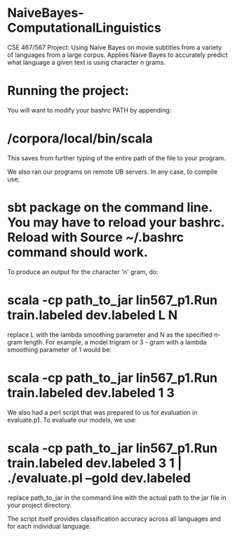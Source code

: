 # NaiveBayes-ComputationalLinguistics

CSE 467/567 Project: Using Naive Bayes on movie subtitles from a variety of languages from a large corpus. Applies Naive Bayes to accurately predict what language a given text is using character n grams. 

# Running the project:

You will want to modify your bashrc PATH by appending:

# /corpora/local/bin/scala 

This saves from further typing of the entire path of the file to your program. 

We also ran our programs on remote UB servers. In any case, to compile use, 

# sbt package on the command line. You may have to reload your bashrc. Reload with Source ~/.bashrc command should work.

To produce an output for the character 'n' gram, do:

# scala -cp path_to_jar lin567_p1.Run train.labeled dev.labeled L N

replace L with the lambda smoothing parameter and N as the specified n-gram length. For example, a model trigram or 3 - gram with a lambda smoothing parameter of 1 would be:

# scala -cp path_to_jar lin567_p1.Run train.labeled dev.labeled 1 3

We also had a perl script that was prepared to us for evaluation in evaluate.p1. To evaluate our models, we use:

# scala -cp path_to_jar lin567_p1.Run train.labeled dev.labeled 3 1 | ./evaluate.pl –gold dev.labeled

replace path_to_jar in the command line with the actual path to the jar file in your project directory.

The script itself provides classification accuracy across all languages and for each individual language.
